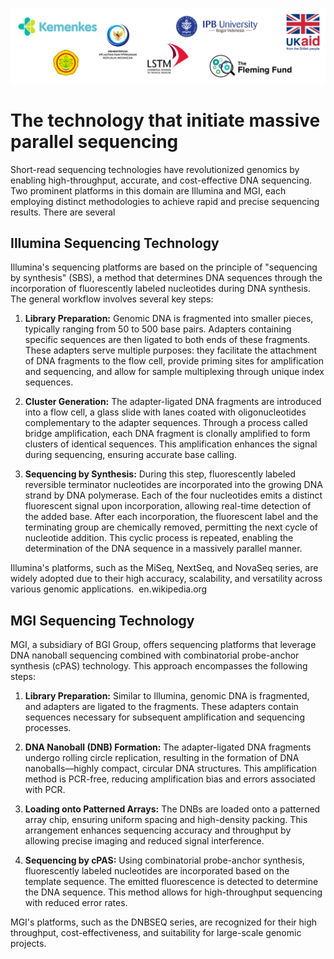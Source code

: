 ![collaboration-logo](./IM/Github_image_banner.png)

# The technology that initiate massive parallel sequencing

​Short-read sequencing technologies have revolutionized genomics by enabling high-throughput, accurate, and cost-effective DNA sequencing. Two prominent platforms in this domain are Illumina and MGI, each employing distinct methodologies to achieve rapid and precise sequencing results.​ There are several

## Illumina Sequencing Technology

Illumina's sequencing platforms are based on the principle of "sequencing by synthesis" (SBS), a method that determines DNA sequences through the incorporation of fluorescently labeled nucleotides during DNA synthesis. The general workflow involves several key steps:​

1. **Library Preparation:** Genomic DNA is fragmented into smaller pieces, typically ranging from 50 to 500 base pairs. Adapters containing specific sequences are then ligated to both ends of these fragments. These adapters serve multiple purposes: they facilitate the attachment of DNA fragments to the flow cell, provide priming sites for amplification and sequencing, and allow for sample multiplexing through unique index sequences.
 ​
2. **Cluster Generation:** The adapter-ligated DNA fragments are introduced into a flow cell, a glass slide with lanes coated with oligonucleotides complementary to the adapter sequences. Through a process called bridge amplification, each DNA fragment is clonally amplified to form clusters of identical sequences. This amplification enhances the signal during sequencing, ensuring accurate base calling. ​

3. **Sequencing by Synthesis:** During this step, fluorescently labeled reversible terminator nucleotides are incorporated into the growing DNA strand by DNA polymerase. Each of the four nucleotides emits a distinct fluorescent signal upon incorporation, allowing real-time detection of the added base. After each incorporation, the fluorescent label and the terminating group are chemically removed, permitting the next cycle of nucleotide addition. This cyclic process is repeated, enabling the determination of the DNA sequence in a massively parallel manner. ​

Illumina's platforms, such as the MiSeq, NextSeq, and NovaSeq series, are widely adopted due to their high accuracy, scalability, and versatility across various genomic applications. ​
en.wikipedia.org

## MGI Sequencing Technology

MGI, a subsidiary of BGI Group, offers sequencing platforms that leverage DNA nanoball sequencing combined with combinatorial probe-anchor synthesis (cPAS) technology. This approach encompasses the following steps:​

1. **Library Preparation:** Similar to Illumina, genomic DNA is fragmented, and adapters are ligated to the fragments. These adapters contain sequences necessary for subsequent amplification and sequencing processes.
​
2. **DNA Nanoball (DNB) Formation:** The adapter-ligated DNA fragments undergo rolling circle replication, resulting in the formation of DNA nanoballs—highly compact, circular DNA structures. This amplification method is PCR-free, reducing amplification bias and errors associated with PCR. ​

3. **Loading onto Patterned Arrays:** The DNBs are loaded onto a patterned array chip, ensuring uniform spacing and high-density packing. This arrangement enhances sequencing accuracy and throughput by allowing precise imaging and reduced signal interference. ​

4. **Sequencing by cPAS:** Using combinatorial probe-anchor synthesis, fluorescently labeled nucleotides are incorporated based on the template sequence. The emitted fluorescence is detected to determine the DNA sequence. This method allows for high-throughput sequencing with reduced error rates. ​

MGI's platforms, such as the DNBSEQ series, are recognized for their high throughput, cost-effectiveness, and suitability for large-scale genomic projects. ​

